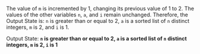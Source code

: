 The value of `m` is incremented by 1, changing its previous value of 1 to 2. The values of the other variables `n`, `a`, and `i` remain unchanged. Therefore, the Output State is: `n` is greater than or equal to 2, `a` is a sorted list of `n` distinct integers, `m` is 2, and `i` is 1.

Output State: **`n` is greater than or equal to 2, `a` is a sorted list of `n` distinct integers, `m` is 2, `i` is 1**